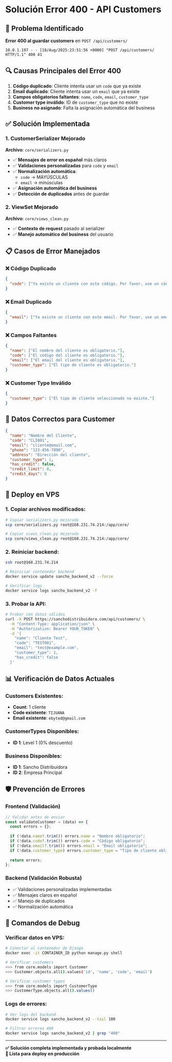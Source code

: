 # Solución Error 400 - API Customers

## 🚨 Problema Identificado

**Error 400 al guardar customers** en `POST /api/customers/`

```
10.0.1.197 - - [18/Aug/2025:23:51:56 +0000] "POST /api/customers/ HTTP/1.1" 400 41
```

## 🔍 Causas Principales del Error 400

1. **Código duplicado**: Cliente intenta usar un `code` que ya existe
2. **Email duplicado**: Cliente intenta usar un `email` que ya existe  
3. **Campos obligatorios faltantes**: `name`, `code`, `email`, `customer_type`
4. **Customer type inválido**: ID de `customer_type` que no existe
5. **Business no asignado**: Falta la asignación automática del business

## ✅ Solución Implementada

### 1. CustomerSerializer Mejorado

**Archivo**: `core/serializers.py`

- ✅ **Mensajes de error en español** más claros
- ✅ **Validaciones personalizadas** para `code` y `email`
- ✅ **Normalización automática**: 
  - `code` → MAYÚSCULAS
  - `email` → minúsculas
- ✅ **Asignación automática del business**
- ✅ **Detección de duplicados** antes de guardar

### 2. ViewSet Mejorado

**Archivo**: `core/views_clean.py`

- ✅ **Contexto de request** pasado al serializer
- ✅ **Manejo automático del business** del usuario

## 📋 Casos de Error Manejados

### ❌ Código Duplicado
```json
{
  "code": ["Ya existe un cliente con este código. Por favor, use un código diferente."]
}
```

### ❌ Email Duplicado  
```json
{
  "email": ["Ya existe un cliente con este email. Por favor, use un email diferente."]
}
```

### ❌ Campos Faltantes
```json
{
  "name": ["El nombre del cliente es obligatorio."],
  "code": ["El código del cliente es obligatorio."],
  "email": ["El email del cliente es obligatorio."],
  "customer_type": ["El tipo de cliente es obligatorio."]
}
```

### ❌ Customer Type Inválido
```json
{
  "customer_type": ["El tipo de cliente seleccionado no existe."]
}
```

## 🎯 Datos Correctos para Customer

```json
{
  "name": "Nombre del Cliente",
  "code": "CLI001",
  "email": "cliente@email.com",
  "phone": "123-456-7890",
  "address": "Dirección del cliente",
  "customer_type": 1,
  "has_credit": false,
  "credit_limit": 0,
  "credit_days": 0
}
```

## 🚀 Deploy en VPS

### 1. Copiar archivos modificados:

```bash
# Copiar serializers.py mejorado
scp core/serializers.py root@168.231.74.214:/app/core/

# Copiar views_clean.py mejorado  
scp core/views_clean.py root@168.231.74.214:/app/core/
```

### 2. Reiniciar backend:

```bash
ssh root@168.231.74.214

# Reiniciar contenedor backend
docker service update sancho_backend_v2 --force

# Verificar logs
docker service logs sancho_backend_v2 -f
```

### 3. Probar la API:

```bash
# Probar con datos válidos
curl -X POST https://sanchodistribuidora.com/api/customers/ \
  -H "Content-Type: application/json" \
  -H "Authorization: Bearer YOUR_TOKEN" \
  -d '{
    "name": "Cliente Test",
    "code": "TEST001", 
    "email": "test@example.com",
    "customer_type": 1,
    "has_credit": false
  }'
```

## 📊 Verificación de Datos Actuales

### Customers Existentes:
- **Count**: 1 cliente
- **Code existente**: `TIJUANA` 
- **Email existente**: `ebyted@gmail.com`

### CustomerTypes Disponibles:
- **ID 1**: Level 1 (0% descuento)

### Business Disponibles:
- **ID 1**: Sancho Distribuidora
- **ID 2**: Empresa Principal

## 🛡️ Prevención de Errores

### Frontend (Validación)
```javascript
// Validar antes de enviar
const validateCustomer = (data) => {
  const errors = {};
  
  if (!data.name?.trim()) errors.name = "Nombre obligatorio";
  if (!data.code?.trim()) errors.code = "Código obligatorio";  
  if (!data.email?.trim()) errors.email = "Email obligatorio";
  if (!data.customer_type) errors.customer_type = "Tipo de cliente obligatorio";
  
  return errors;
};
```

### Backend (Validación Robusta)
- ✅ Validaciones personalizadas implementadas
- ✅ Mensajes claros en español
- ✅ Manejo de duplicados
- ✅ Normalización automática

## 🔧 Comandos de Debug

### Verificar datos en VPS:
```bash
# Conectar al contenedor de Django
docker exec -it CONTAINER_ID python manage.py shell

# Verificar customers
>>> from core.models import Customer
>>> Customer.objects.all().values('id', 'name', 'code', 'email')

# Verificar customer types
>>> from core.models import CustomerType  
>>> CustomerType.objects.all().values()
```

### Logs de errores:
```bash
# Ver logs del backend
docker service logs sancho_backend_v2 --tail 100

# Filtrar errores 400
docker service logs sancho_backend_v2 | grep "400"
```

---

**✅ Solución completa implementada y probada localmente**  
**🚀 Lista para deploy en producción**
